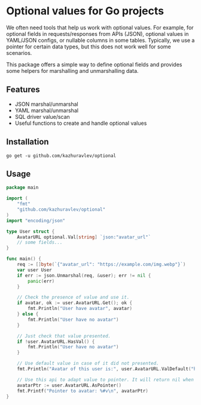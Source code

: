 # Optional values for Go projects

We often need tools that help us work with optional values. For example, for optional fields in requests/responses from
APIs (JSON), optional values in YAML/JSON configs, or nullable columns in some tables. Typically, we use a pointer for
certain data types, but this does not work well for some scenarios.

This package offers a simple way to define optional fields and provides some helpers for marshalling and unmarshalling
data.

## Features

- JSON marshal/unmarshal
- YAML marshal/unmarshal
- SQL driver value/scan
- Useful functions to create and handle optional values

## Installation

```shell
go get -u github.com/kazhuravlev/optional
```

## Usage

```go
package main

import (
	"fmt"
	"github.com/kazhuravlev/optional"
)
import "encoding/json"

type User struct {
	AvatarURL optional.Val[string] `json:"avatar_url"`
	// some fields...
}

func main() {
	req := []byte(`{"avatar_url": "https://example.com/img.webp"}`)
	var user User
	if err := json.Unmarshal(req, &user); err != nil {
		panic(err)
	}

	// Check the presence of value and use it.
	if avatar, ok := user.AvatarURL.Get(); ok {
		fmt.Println("User have avatar", avatar)
	} else {
		fmt.Println("User have no avatar")
	}

	// Just check that value presented.
	if !user.AvatarURL.HasVal() {
		fmt.Println("User have no avatar")
	}

	// Use default value in case of it did not presented.
	fmt.Println("Avatar of this user is:", user.AvatarURL.ValDefault("https://example.com/default.webp"))

	// Use this api to adapt value to pointer. It will return nil when value not provided.
	avatarPtr := user.AvatarURL.AsPointer()
	fmt.Printf("Pointer to avatar: %#v\n", avatarPtr)
}
```